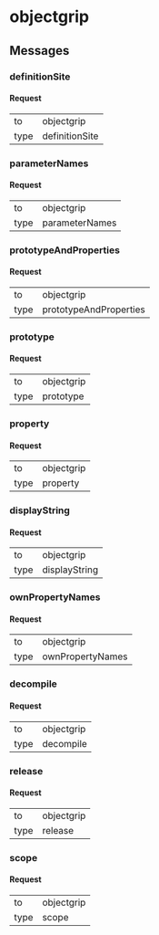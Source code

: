 
# objectgrip #

## Messages ##

### definitionSite ###

#### Request ####

<table>

<tr>
<td>to</td>
<td>objectgrip</td>
</tr>

<tr>
<td>type</td>
<td>definitionSite</td>
</tr>

</table>

### parameterNames ###

#### Request ####

<table>

<tr>
<td>to</td>
<td>objectgrip</td>
</tr>

<tr>
<td>type</td>
<td>parameterNames</td>
</tr>

</table>

### prototypeAndProperties ###

#### Request ####

<table>

<tr>
<td>to</td>
<td>objectgrip</td>
</tr>

<tr>
<td>type</td>
<td>prototypeAndProperties</td>
</tr>

</table>

### prototype ###

#### Request ####

<table>

<tr>
<td>to</td>
<td>objectgrip</td>
</tr>

<tr>
<td>type</td>
<td>prototype</td>
</tr>

</table>

### property ###

#### Request ####

<table>

<tr>
<td>to</td>
<td>objectgrip</td>
</tr>

<tr>
<td>type</td>
<td>property</td>
</tr>

</table>

### displayString ###

#### Request ####

<table>

<tr>
<td>to</td>
<td>objectgrip</td>
</tr>

<tr>
<td>type</td>
<td>displayString</td>
</tr>

</table>

### ownPropertyNames ###

#### Request ####

<table>

<tr>
<td>to</td>
<td>objectgrip</td>
</tr>

<tr>
<td>type</td>
<td>ownPropertyNames</td>
</tr>

</table>

### decompile ###

#### Request ####

<table>

<tr>
<td>to</td>
<td>objectgrip</td>
</tr>

<tr>
<td>type</td>
<td>decompile</td>
</tr>

</table>

### release ###

#### Request ####

<table>

<tr>
<td>to</td>
<td>objectgrip</td>
</tr>

<tr>
<td>type</td>
<td>release</td>
</tr>

</table>

### scope ###

#### Request ####

<table>

<tr>
<td>to</td>
<td>objectgrip</td>
</tr>

<tr>
<td>type</td>
<td>scope</td>
</tr>

</table>
